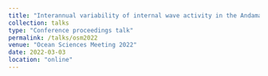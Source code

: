 ```yaml
---
title: "Interannual variability of internal wave activity in the Andaman Sea"
collection: talks
type: "Conference proceedings talk"
permalink: /talks/osm2022
venue: "Ocean Sciences Meeting 2022"
date: 2022-03-03
location: "online"
---
```


